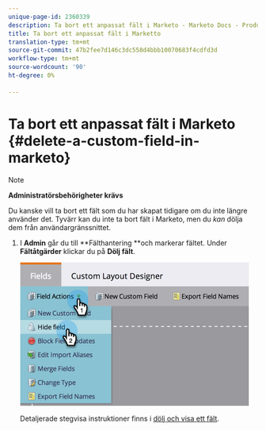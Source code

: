 ```yaml
---
unique-page-id: 2360339
description: Ta bort ett anpassat fält i Marketo - Marketo Docs - Produktdokumentation
title: Ta bort ett anpassat fält i Marketto
translation-type: tm+mt
source-git-commit: 47b2fee7d146c3dc558d4bbb10070683f4cdfd3d
workflow-type: tm+mt
source-wordcount: '90'
ht-degree: 0%

---
```



# Ta bort ett anpassat fält i Marketo {#delete-a-custom-field-in-marketo}

>[!NOTE]
>
>**Administratörsbehörigheter krävs**

Du kanske vill ta bort ett fält som du har skapat tidigare om du inte längre använder det. Tyvärr kan du inte ta bort fält i Marketo, men du *kan* dölja dem från användargränssnittet.

1. I **Admin** går du till **Fälthantering **och markerar fältet. Under **Fältåtgärder** klickar du på **Dölj fält**.

   ![](assets/image2014-9-19-9-3a49-3a10.png)

   Detaljerade stegvisa instruktioner finns i [dölj och visa ett fält](hide-and-unhide-a-field.md).

